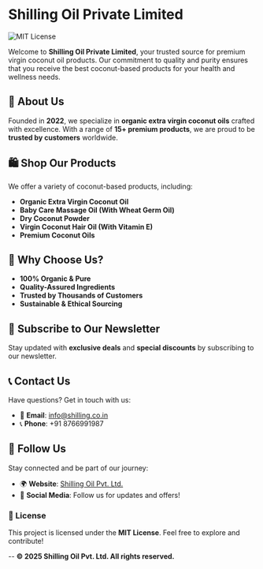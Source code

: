 # Shilling Oil Private Limited

![MIT License](https://img.shields.io/badge/License-MIT-green.svg)

Welcome to **Shilling Oil Private Limited**, your trusted source for premium virgin coconut oil products. Our commitment to quality and purity ensures that you receive the best coconut-based products for your health and wellness needs.

## 🌿 About Us
Founded in **2022**, we specialize in **organic extra virgin coconut oils** crafted with excellence. With a range of **15+ premium products**, we are proud to be **trusted by customers** worldwide.

## 🛍️ Shop Our Products
We offer a variety of coconut-based products, including:
- **Organic Extra Virgin Coconut Oil**
- **Baby Care Massage Oil (With Wheat Germ Oil)**
- **Dry Coconut Powder**
- **Virgin Coconut Hair Oil (With Vitamin E)**
- **Premium Coconut Oils**

## 🌟 Why Choose Us?
- **100% Organic & Pure**
- **Quality-Assured Ingredients**
- **Trusted by Thousands of Customers**
- **Sustainable & Ethical Sourcing**

## 📩 Subscribe to Our Newsletter
Stay updated with **exclusive deals** and **special discounts** by subscribing to our newsletter.

## 📞 Contact Us
Have questions? Get in touch with us:
- 📧 **Email**: [info@shilling.co.in](mailto:info@shilling.co.in)
- 📞 **Phone**: +91 8766991987

## 📢 Follow Us
Stay connected and be part of our journey:
- 🌍 **Website**: [Shilling Oil Pvt. Ltd.](https://www.shilling.co.in)
- 📱 **Social Media**: Follow us for updates and offers!

### 📜 License
This project is licensed under the **MIT License**. Feel free to explore and contribute!

--
**© 2025 Shilling Oil Pvt. Ltd. All rights reserved.**

